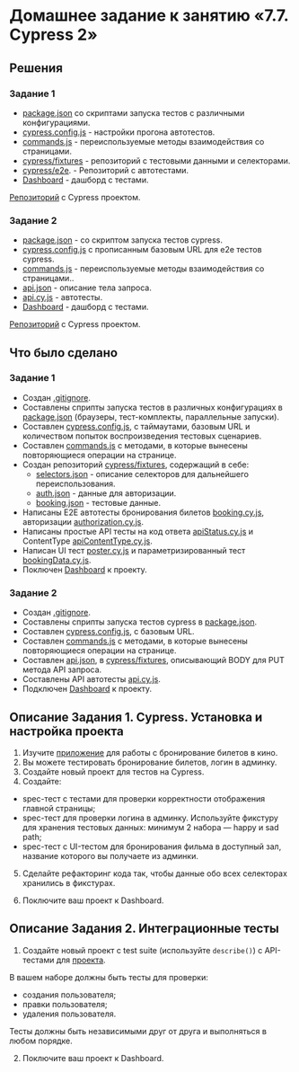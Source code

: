# Домашнее задание к занятию «7.7. Cypress 2»

## Решения
### Задание 1
* <a href="https://github.com/Nephedov/jsaqa-code-Nephedov93/blob/main/7.7/package.json">package.json</a> со скриптами запуска тестов с различными конфигурациями.
* <a href="https://github.com/Nephedov/jsaqa-code-Nephedov93/blob/main/7.7/cypress.config.js">cypress.config.js</a> - настройки прогона автотестов.
* <a href="https://github.com/Nephedov/jsaqa-code-Nephedov93/blob/main/7.7/cypress/support/commands.js">commands.js</a> - переиспользуемые методы взаимодействия со страницами.
* <a href="https://github.com/Nephedov/jsaqa-code-Nephedov93/tree/main/7.7/cypress/fixtures">cypress/fixtures</a> - репозиторий с тестовыми данными и селекторами.
* <a href="https://github.com/Nephedov/jsaqa-code-Nephedov93/tree/main/7.7/cypress/e2e">cypress/e2e</a>. - Репозиторий с автотестами.
* <a href="https://cloud.cypress.io/projects/d418g3/runs?branches=%5B%5D&committers=%5B%5D&flaky=%5B%5D&page=1&status=%5B%5D&tags=%5B%5D&timeRange=%7B%22startDate%22%3A%221970-01-01%22%2C%22endDate%22%3A%222038-01-19%22%7D">Dashboard</a> - дашборд с тестами.

<a href="https://github.com/Nephedov/jsaqa-code-Nephedov93/tree/main/7.7">Репозиторий</a> с Cypress проектом.

### Задание 2
* <a href="https://github.com/Nephedov/jsaqa-code-Nephedov93/blob/main/API%207.7/package.json">package.json</a> - со скриптом запуска тестов cypress.
* <a href="https://github.com/Nephedov/jsaqa-code-Nephedov93/blob/main/API%207.7/cypress.config.js">cypress.config.js</a> с прописанным базовым URL для e2e тестов cypress.
* <a href="https://github.com/Nephedov/jsaqa-code-Nephedov93/blob/main/API%207.7/cypress/support/commands.js">commands.js</a> - переиспользуемые методы взаимодействия со страницами..
* <a href="https://github.com/Nephedov/jsaqa-code-Nephedov93/blob/main/API%207.7/cypress/fixtures/api.json">api.json</a> - описание тела запроса.
* <a href="https://github.com/Nephedov/jsaqa-code-Nephedov93/blob/main/API%207.7/cypress/e2e/api.cy.js">api.cy.js</a> - автотесты.
* <a href="https://cloud.cypress.io/projects/d418g3/runs?branches=%5B%5D&committers=%5B%5D&flaky=%5B%5D&page=1&status=%5B%5D&tags=%5B%5D&timeRange=%7B%22startDate%22%3A%221970-01-01%22%2C%22endDate%22%3A%222038-01-19%22%7D">Dashboard</a> - дашборд с тестами.

<a href="https://github.com/Nephedov/jsaqa-code-Nephedov93/tree/main/API%207.7">Репозиторий</a> с Cypress проектом.
## Что было сделано
### Задание 1
* Создан <a href="https://github.com/Nephedov/jsaqa-code-Nephedov93/blob/main/7.7/.gitignore">.gitignore</a>.
* Составлены сприпты запуска тестов в различных конфигурациях в <a href="https://github.com/Nephedov/jsaqa-code-Nephedov93/blob/main/7.7/package.json">package.json</a>
(браузеры, тест-комплекты, параллельные запуски).
* Составлен <a href="https://github.com/Nephedov/jsaqa-code-Nephedov93/blob/main/7.7/cypress.config.js">cypress.config.js</a>,
 с таймаутами, базовым URL и количеством попыток воспроизведения тестовых сценариев.
* Составлен <a href="https://github.com/Nephedov/jsaqa-code-Nephedov93/blob/main/7.7/cypress/support/commands.js">commands.js</a> с методами, в которые вынесены повторяющиеся операции на странице.
* Создан репозиторий <a href="https://github.com/Nephedov/jsaqa-code-Nephedov93/tree/main/7.7/cypress/fixtures">cypress/fixtures</a>, содержащий в себе:
  * <a href="https://github.com/Nephedov/jsaqa-code-Nephedov93/blob/main/7.7/cypress/fixtures/selectors.json">selectors.json</a> - описание селекторов для дальнейшего переиспользования.
  * <a href="https://github.com/Nephedov/jsaqa-code-Nephedov93/blob/main/7.7/cypress/fixtures/auth.json">auth.json</a> - данные для авторизации.
  * <a href="https://github.com/Nephedov/jsaqa-code-Nephedov93/blob/main/7.7/cypress/fixtures/booking.json">booking.json</a> - тестовые данные.
* Написаны E2E автотесты бронирования билетов <a href="https://github.com/Nephedov/jsaqa-code-Nephedov93/blob/main/7.7/cypress/e2e/booking.cy.js">booking.cy.js</a>,
 авторизации <a href="https://github.com/Nephedov/jsaqa-code-Nephedov93/blob/main/7.7/cypress/e2e/authorization.cy.js">authorization.cy.js</a>.
* Написаны простые API тесты на код ответа <a href="https://github.com/Nephedov/jsaqa-code-Nephedov93/blob/main/7.7/cypress/e2e/dir_1/apiStatus.cy.js">apiStatus.cy.js</a>
и ContentType <a href="https://github.com/Nephedov/jsaqa-code-Nephedov93/blob/main/7.7/cypress/e2e/dir_1/apiContentType.cy.js">apiContentType.cy.js</a>.
* Написан UI тест <a href="https://github.com/Nephedov/jsaqa-code-Nephedov93/blob/main/7.7/cypress/e2e/dir_2/poster.cy.js">poster.cy.js</a>
и параметризированный тест <a href="https://github.com/Nephedov/jsaqa-code-Nephedov93/blob/main/7.7/cypress/e2e/dir_2/bookingData.cy.js">bookingData.cy.js</a>.
* Поключен <a href="https://cloud.cypress.io/projects/d418g3/runs?branches=%5B%5D&committers=%5B%5D&flaky=%5B%5D&page=1&status=%5B%5D&tags=%5B%5D&timeRange=%7B%22startDate%22%3A%221970-01-01%22%2C%22endDate%22%3A%222038-01-19%22%7D">Dashboard</a>
 к проекту.

### Задание 2
* Создан <a href="https://github.com/Nephedov/jsaqa-code-Nephedov93/blob/main/API%207.7/.gitignore">.gitignore</a>.
* Составлены сприпты запуска тестов cypress в <a href="https://github.com/Nephedov/jsaqa-code-Nephedov93/blob/main/API%207.7/package.json">package.json</a>.
* Составлен <a href="https://github.com/Nephedov/jsaqa-code-Nephedov93/blob/main/API%207.7/cypress.config.js">cypress.config.js</a>,
 с базовым URL.
* Составлен <a href="https://github.com/Nephedov/jsaqa-code-Nephedov93/blob/main/API%207.7/cypress/support/commands.js">commands.js</a> с методами, в которые вынесены повторяющиеся операции на странице.
* Составлен <a href="https://github.com/Nephedov/jsaqa-code-Nephedov93/blob/main/API%207.7/cypress/fixtures/api.json">api.json</a>, в
  <a href="https://github.com/Nephedov/jsaqa-code-Nephedov93/tree/main/API%207.7/cypress/fixtures">cypress/fixtures</a>, описывающий BODY для PUT метода API запроса.
* Составлены API автотесты <a href="https://github.com/Nephedov/jsaqa-code-Nephedov93/blob/main/API%207.7/cypress/e2e/api.cy.js">api.cy.js</a>.
* Подключен <a href="https://cloud.cypress.io/projects/8nkxm7/runs?branches=%5B%5D&committers=%5B%5D&flaky=%5B%5D&page=1&status=%5B%5D&tags=%5B%5D&timeRange=%7B%22startDate%22%3A%221970-01-01%22%2C%22endDate%22%3A%222038-01-19%22%7D">Dashboard</a> к проекту.

## Описание Задания 1. Cypress. Установка и настройка проекта

1. Изучите [приложение](https://github.com/Evgeniy-Varlamov/FS21-diplom) для работы с бронирование билетов в кино.
2. Вы можете тестировать бронирование билетов, логин в админку.
3. Создайте новый проект для тестов на Cypress.
4. Создайте:
  - spec-тест с тестами для проверки корректности отображения главной страницы;
  - spec-тест для проверки логина в админку. Используйте фикстуру для хранения тестовых данных: минимум 2 набора — happy и sad path;
  - spec-тест с UI-тестом для бронирования фильма в доступный зал, название которого вы получаете из админки.

5. Сделайте рефакторинг кода так, чтобы данные обо всех селекторах хранились в фикстурах.

6. Поключите ваш проект к Dashboard.

## Описание Задания 2. Интеграционные тесты

1. Создайте новый проект с test suite (используйте `describe()`) с API-тестами для [проекта](https://petstore.swagger.io/#/).

В вашем наборе должны быть тесты для проверки:
  - создания пользователя;
  - правки пользователя;
  - удаления пользователя.

Тесты должны быть независимыми друг от друга и выполняться в любом порядке.

2. Поключите ваш проект к Dashboard.
